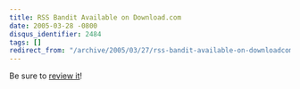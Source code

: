 ```yaml
---
title: RSS Bandit Available on Download.com
date: 2005-03-28 -0800
disqus_identifier: 2484
tags: []
redirect_from: "/archive/2005/03/27/rss-bandit-available-on-downloadcom.aspx/"
---
```


Be sure to [review
it](http://www.download.com/RSS-Bandit/3000-9227_4-10375934.html?tag=lst-0-4)!

